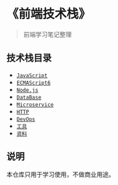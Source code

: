 # 《前端技术栈》

> 前端学习笔记整理


## 技术栈目录

* [`JavaScript`](/javascript/base.md)
* [`ECMAScript6`](/es6/readme.md)
* [`Node.js`](/nodejs/module.md)
* [`DataBase`](/database/README.md)
* [`Microservice`](/microservice/consul.md)
* [`HTTP`](https://github.com/Q-Angelo/http-protocol)
* [`DevOps`](/devops/node-deploy.md)
* [`工具`](/tools/git.md)
* [`资料`](/materials/blog.md)

## 说明
本仓库只用于学习使用，不做商业用途。